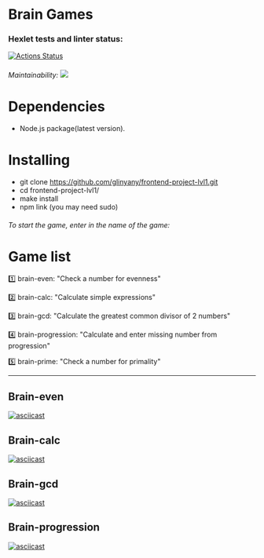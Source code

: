 # Brain Games

### Hexlet tests and linter status:
[![Actions Status](https://github.com/Nargiz-Abdullinova/frontend-project-lvl1/workflows/hexlet-check/badge.svg)](https://github.com/Nargiz-Abdullinova/frontend-project-lvl1/actions)

###### Maintainability:  <a href="https://codeclimate.com/github/Nargiz-Toleutai/Brain-games/maintainability"><img src="https://api.codeclimate.com/v1/badges/9f9fe6e1f0fa5f09b608/maintainability" /></a>

# Dependencies

- Node.js package(latest version).

# Installing

- git clone https://github.com/glinyany/frontend-project-lvl1.git
- cd frontend-project-lvl1/
- make install
- npm link (you may need sudo)

###### To start the game, enter in the name of the game:
# Game list

1️⃣ brain-even: "Check a number for evenness"

2️⃣ brain-calc: "Calculate simple expressions"

3️⃣ brain-gcd: "Calculate the greatest common divisor of 2 numbers"

4️⃣ brain-progression: "Calculate and enter missing number from progression"

5️⃣ brain-prime: "Check a number for primality"

______________________________________________________________

## Brain-even

[![asciicast](https://asciinema.org/a/6CofO9vrARWfIx9OzsR1sD1tq.svg)](https://asciinema.org/a/6CofO9vrARWfIx9OzsR1sD1tq)


## Brain-calc

[![asciicast](https://asciinema.org/a/5YuLGXjYv50ckZdgSaOr8PYHD.svg)](https://asciinema.org/a/5YuLGXjYv50ckZdgSaOr8PYHD)

## Brain-gcd

[![asciicast](https://asciinema.org/a/hbiHHSq3zKY4AXCORN1FbZ9Rh.svg)](https://asciinema.org/a/hbiHHSq3zKY4AXCORN1FbZ9Rh)

## Brain-progression

[![asciicast](https://asciinema.org/a/hXgtfdozAoygXLZnfIdQeF5Ic.svg)](https://asciinema.org/a/hXgtfdozAoygXLZnfIdQeF5Ic)